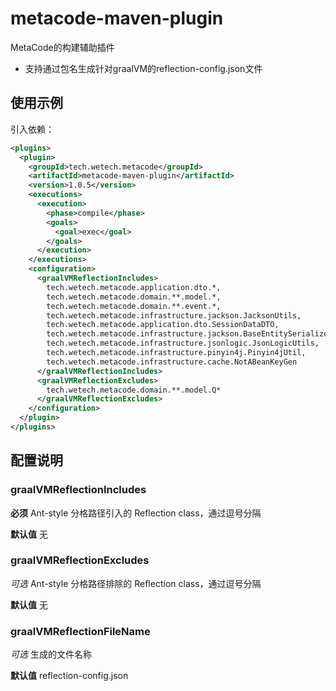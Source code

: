 # metacode-maven-plugin

MetaCode的构建辅助插件

* 支持通过包名生成针对graalVM的reflection-config.json文件

## 使用示例

引入依赖：

```xml
<plugins>
  <plugin>
    <groupId>tech.wetech.metacode</groupId>
    <artifactId>metacode-maven-plugin</artifactId>
    <version>1.0.5</version>
    <executions>
      <execution>
        <phase>compile</phase>
        <goals>
          <goal>exec</goal>
        </goals>
      </execution>
    </executions>
    <configuration>
      <graalVMReflectionIncludes>
        tech.wetech.metacode.application.dto.*,
        tech.wetech.metacode.domain.**.model.*,
        tech.wetech.metacode.domain.**.event.*,
        tech.wetech.metacode.infrastructure.jackson.JacksonUtils,
        tech.wetech.metacode.application.dto.SessionDataDTO,
        tech.wetech.metacode.infrastructure.jackson.BaseEntitySerializer,
        tech.wetech.metacode.infrastructure.jsonlogic.JsonLogicUtils,
        tech.wetech.metacode.infrastructure.pinyin4j.Pinyin4jUtil,
        tech.wetech.metacode.infrastructure.cache.NotABeanKeyGen
      </graalVMReflectionIncludes>
      <graalVMReflectionExcludes>
        tech.wetech.metacode.domain.**.model.Q*
      </graalVMReflectionExcludes>
    </configuration>
  </plugin>
</plugins>
```

## 配置说明

### graalVMReflectionIncludes

**必须** Ant-style 分格路径引入的 Reflection class，通过逗号分隔

**默认值** 无

### graalVMReflectionExcludes

_可选_ Ant-style 分格路径排除的 Reflection class，通过逗号分隔

**默认值** 无

### graalVMReflectionFileName

_可选_ 生成的文件名称

**默认值** reflection-config.json
